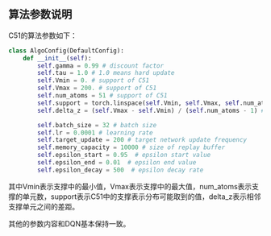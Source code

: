 ## 算法参数说明

C51的算法参数如下：

```python
class AlgoConfig(DefaultConfig):
    def __init__(self):
        self.gamma = 0.99 # discount factor
        self.tau = 1.0 # 1.0 means hard update
        self.Vmin = 0. # support of C51  
        self.Vmax = 200. # support of C51 
        self.num_atoms = 51 # support of C51
        self.support = torch.linspace(self.Vmin, self.Vmax, self.num_atoms) # support of C51
        self.delta_z = (self.Vmax - self.Vmin) / (self.num_atoms - 1) # support of C51

        self.batch_size = 32 # batch size
        self.lr = 0.0001 # learning rate
        self.target_update = 200 # target network update frequency
        self.memory_capacity = 10000 # size of replay buffer
        self.epsilon_start = 0.95  # epsilon start value
        self.epsilon_end = 0.01  # epsilon end value
        self.epsilon_decay = 500  # epsilon decay rate
```

其中Vmin表示支撑中的最小值，Vmax表示支撑中的最大值，num_atoms表示支撑的单元数，support表示C51中的支撑表示分布可能取到的值，delta_z表示相邻支撑单元之间的差距。

其他的参数内容和DQN基本保持一致。